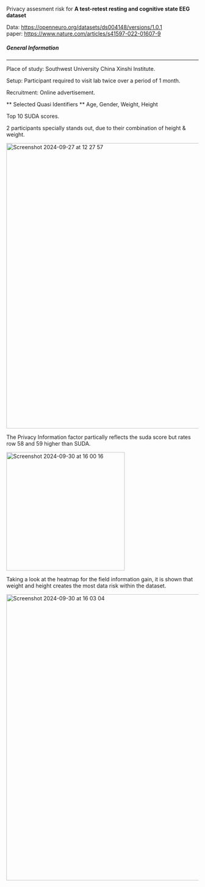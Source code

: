 Privacy assesment risk for **A test-retest resting and cognitive state EEG dataset**

Data: https://openneuro.org/datasets/ds004148/versions/1.0.1 <br>
paper: https://www.nature.com/articles/s41597-022-01607-9


##### General Information
_________________________

Place of study: Southwest University China Xinshi Institute.

Setup: Participant required to visit lab twice over a period of 1 month. 

Recruitment: Online advertisement. 


** Selected Quasi Identifiers ** Age, Gender, Weight, Height 

Top 10 SUDA scores. 

2 participants specially stands out, due to their combination of height & weight.<br>

<img width="747" alt="Screenshot 2024-09-27 at 12 27 57" src="https://github.com/user-attachments/assets/f3c25ea1-552f-4548-b95f-2ee8ff8f2899"><br>



The Privacy Information factor partically reflects the suda score but rates row 58 and 59 higher than SUDA.<br>


<img width="310" alt="Screenshot 2024-09-30 at 16 00 16" src="https://github.com/user-attachments/assets/0b41cc7f-81d4-4d7d-b0d9-1e95ec67b802"><br>


Taking a look at the heatmap for the field information gain, it is shown that weight and height creates the most data risk within the dataset.<br>


<img width="749" alt="Screenshot 2024-09-30 at 16 03 04" src="https://github.com/user-attachments/assets/e26467de-a0c3-4d62-96ea-cfe39775b36c"><br>



